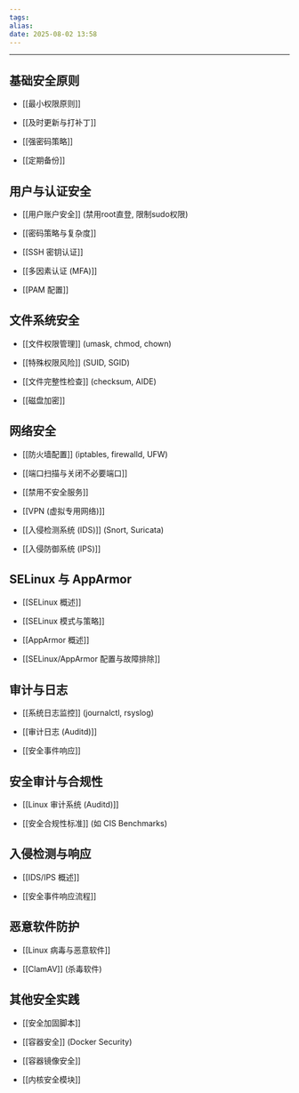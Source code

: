 ```yaml
---
tags: 
alias: 
date: 2025-08-02 13:58
---
```


---

## 基础安全原则

- [[最小权限原则]]

- [[及时更新与打补丁]]

- [[强密码策略]]

- [[定期备份]]



## 用户与认证安全

- [[用户账户安全]] (禁用root直登, 限制sudo权限)

- [[密码策略与复杂度]]

- [[SSH 密钥认证]]

- [[多因素认证 (MFA)]]

- [[PAM 配置]]



## 文件系统安全

- [[文件权限管理]] (umask, chmod, chown)

- [[特殊权限风险]] (SUID, SGID)

- [[文件完整性检查]] (checksum, AIDE)

- [[磁盘加密]]



## 网络安全

- [[防火墙配置]] (iptables, firewalld, UFW)

- [[端口扫描与关闭不必要端口]]

- [[禁用不安全服务]]

- [[VPN (虚拟专用网络)]]

- [[入侵检测系统 (IDS)]] (Snort, Suricata)

- [[入侵防御系统 (IPS)]]



## SELinux 与 AppArmor

- [[SELinux 概述]]

- [[SELinux 模式与策略]]

- [[AppArmor 概述]]

- [[SELinux/AppArmor 配置与故障排除]]



## 审计与日志

- [[系统日志监控]] (journalctl, rsyslog)

- [[审计日志 (Auditd)]]

- [[安全事件响应]]



## 安全审计与合规性

- [[Linux 审计系统 (Auditd)]]

- [[安全合规性标准]] (如 CIS Benchmarks)



## 入侵检测与响应

- [[IDS/IPS 概述]]

- [[安全事件响应流程]]



## 恶意软件防护

- [[Linux 病毒与恶意软件]]

- [[ClamAV]] (杀毒软件)



## 其他安全实践

- [[安全加固脚本]]

- [[容器安全]] (Docker Security)

- [[容器镜像安全]]

- [[内核安全模块]]